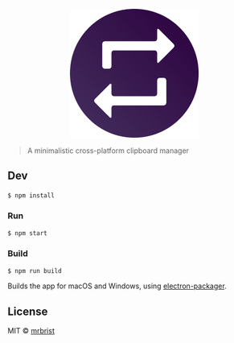 <p align="center">
  <img src="./img/logo.svg" width="256" height="256"/> <br>
</p>

> A minimalistic cross-platform clipboard manager

## Dev

```
$ npm install
```

### Run

```
$ npm start
```

### Build

```
$ npm run build
```

Builds the app for macOS and Windows, using [electron-packager](https://github.com/electron-userland/electron-packager).


## License

MIT © [mrbrist](https://github.com/mrbrist/repaste)
